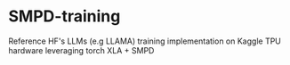 # SMPD-training
Reference HF's LLMs (e.g LLAMA) training implementation on Kaggle TPU hardware leveraging torch XLA + SMPD
